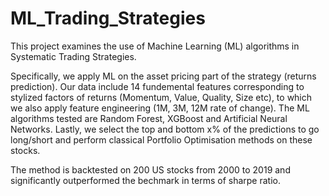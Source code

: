 # ML_Trading_Strategies
This project examines the use of Machine Learning (ML) algorithms in Systematic Trading Strategies.

Specifically, we apply ML on the asset pricing part of the strategy (returns prediction). Our data include 14 fundemental features corresponding to stylized factors of returns (Momentum, Value, Quality, Size etc), to which we also apply feature engineering (1M, 3M, 12M rate of change). The ML algorithms tested are Random Forest, XGBoost and Artificial Neural Networks. Lastly, we select the top and bottom x% of the predictions to go long/short and perform classical Portfolio Optimisation methods on these stocks.

The method is backtested on 200 US stocks from 2000 to 2019 and significantly outperformed the bechmark in terms of sharpe ratio.




